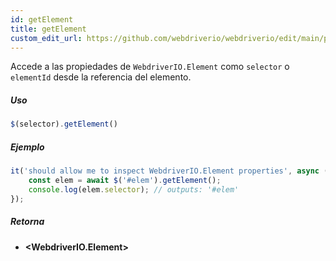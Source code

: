 ```yaml
---
id: getElement
title: getElement
custom_edit_url: https://github.com/webdriverio/webdriverio/edit/main/packages/webdriverio/src/commands/element/getElement.ts
---
```


Accede a las propiedades de `WebdriverIO.Element` como `selector` o `elementId` desde la referencia del elemento.

##### Uso

```js
$(selector).getElement()
```

##### Ejemplo

```ts title="getElement.ts"
it('should allow me to inspect WebdriverIO.Element properties', async () => {
    const elem = await $('#elem').getElement();
    console.log(elem.selector); // outputs: '#elem'
});
```

##### Retorna

- **&lt;WebdriverIO.Element&gt;**